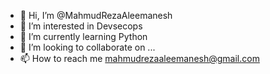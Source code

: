- 👋 Hi, I’m @MahmudRezaAleemanesh
- 👀 I’m interested in Devsecops
- 🌱 I’m currently learning Python
- 💞️ I’m looking to collaborate on ...
- 📫 How to reach me mahmudrezaaleemanesh@gmail.com

<!---
MahmudRezaAleemanesh/MahmudRezaAleemanesh is a ✨ special ✨ repository because its `README.md` (this file) appears on your GitHub profile.
You can click the Preview link to take a look at your changes.
--->
